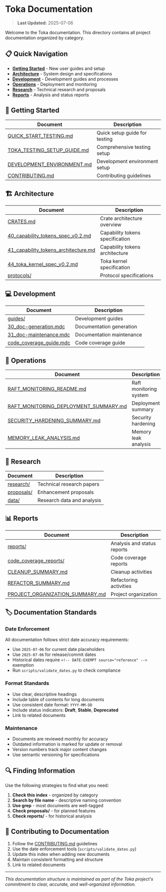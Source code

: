 # Toka Documentation

> **Last Updated:** 2025-07-06

Welcome to the Toka documentation. This directory contains all project documentation organized by category.

## 📋 Quick Navigation

- [**Getting Started**](#getting-started) - New user guides and setup
- [**Architecture**](#architecture) - System design and specifications  
- [**Development**](#development) - Development guides and processes
- [**Operations**](#operations) - Deployment and monitoring
- [**Research**](#research) - Technical research and proposals
- [**Reports**](#reports) - Analysis and status reports

## 🚀 Getting Started

| Document | Description |
|----------|-------------|
| [QUICK_START_TESTING.md](../QUICK_START_TESTING.md) | Quick setup guide for testing |
| [TOKA_TESTING_SETUP_GUIDE.md](../TOKA_TESTING_SETUP_GUIDE.md) | Comprehensive testing setup |
| [DEVELOPMENT_ENVIRONMENT.md](DEVELOPMENT_ENVIRONMENT.md) | Development environment setup |
| [CONTRIBUTING.md](CONTRIBUTING.md) | Contributing guidelines |

## 🏗️ Architecture

| Document | Description |
|----------|-------------|
| [CRATES.md](CRATES.md) | Crate architecture overview |
| [40_capability_tokens_spec_v0.2.md](40_capability_tokens_spec_v0.2.md) | Capability tokens specification |
| [41_capability_tokens_architecture.md](41_capability_tokens_architecture.md) | Capability tokens architecture |
| [44_toka_kernel_spec_v0.2.md](44_toka_kernel_spec_v0.2.md) | Toka kernel specification |
| [protocols/](protocols/) | Protocol specifications |

## 💻 Development

| Document | Description |
|----------|-------------|
| [guides/](guides/) | Development guides |
| [30_doc-generation.mdc](30_doc-generation.mdc) | Documentation generation |
| [31_doc-maintenance.mdc](31_doc-maintenance.mdc) | Documentation maintenance |
| [code_coverage_guide.mdc](code_coverage_guide.mdc) | Code coverage guide |

## 🔧 Operations

| Document | Description |
|----------|-------------|
| [RAFT_MONITORING_README.md](../RAFT_MONITORING_README.md) | Raft monitoring system |
| [RAFT_MONITORING_DEPLOYMENT_SUMMARY.md](../RAFT_MONITORING_DEPLOYMENT_SUMMARY.md) | Deployment summary |
| [SECURITY_HARDENING_SUMMARY.md](SECURITY_HARDENING_SUMMARY.md) | Security hardening |
| [MEMORY_LEAK_ANALYSIS.md](MEMORY_LEAK_ANALYSIS.md) | Memory leak analysis |

## 🔬 Research

| Document | Description |
|----------|-------------|
| [research/](research/) | Technical research papers |
| [proposals/](proposals/) | Enhancement proposals |
| [data/](data/) | Research data and analysis |

## 📊 Reports

| Document | Description |
|----------|-------------|
| [reports/](reports/) | Analysis and status reports |
| [code_coverage_reports/](code_coverage_reports/) | Code coverage reports |
| [CLEANUP_SUMMARY.md](CLEANUP_SUMMARY.md) | Cleanup activities |
| [REFACTOR_SUMMARY.md](REFACTOR_SUMMARY.md) | Refactoring activities |
| [PROJECT_ORGANIZATION_SUMMARY.md](PROJECT_ORGANIZATION_SUMMARY.md) | Project organization |

## 🏷️ Documentation Standards

### Date Enforcement

All documentation follows strict date accuracy requirements:
- Use `2025-07-06` for current date placeholders
- Use `2025-07-06` for release/commit dates
- Historical dates require `<!-- DATE:EXEMPT source="reference" -->` exemption
- Run `scripts/validate_dates.py` to check compliance

### Format Standards

- Use clear, descriptive headings
- Include table of contents for long documents
- Use consistent date format: `YYYY-MM-DD`
- Include status indicators: **Draft**, **Stable**, **Deprecated**
- Link to related documents

### Maintenance

- Documents are reviewed monthly for accuracy
- Outdated information is marked for update or removal
- Version numbers track major content changes
- Use semantic versioning for specifications

## 🔍 Finding Information

Use the following strategies to find what you need:

1. **Check this index** - organized by category
2. **Search by file name** - descriptive naming convention
3. **Use grep** - most documents are well-tagged
4. **Check proposals/** - for planned features
5. **Check reports/** - for historical analysis

## 🤝 Contributing to Documentation

1. Follow the [CONTRIBUTING.md](CONTRIBUTING.md) guidelines
2. Use the date enforcement tools (`scripts/validate_dates.py`)
3. Update this index when adding new documents
4. Maintain consistent formatting and structure
5. Link to related documents

---

*This documentation structure is maintained as part of the Toka project's commitment to clear, accurate, and well-organized information.*